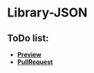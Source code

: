 # Library-JSON
## ToDo list:


 - [**Preview** ](https://andreas-just.github.io/library-json/)
 - [**PullRequest**]()